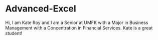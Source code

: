 # Advanced-Excel
Hi, I am Kate Roy and I am a Senior at UMFK with a Major in Business Management with a Concentration in Financial Services. 
Kate is a great student!
